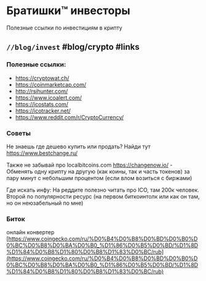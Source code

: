 # Братишки™ инвесторы
Полезные ссылки по инвестициям в крипту

`//blog/invest` #blog/crypto #links
----
### Полезные ссылки:
- https://cryptowat.ch/
- https://coinmarketcap.com/
- http://rsihunter.com/
- https://www.icoalert.com/
- https://icostats.com/
- https://icotracker.net/
- https://www.reddit.com/r/CryptoCurrency/

### Советы
Не знаешь где дешево купить или продать? Найди тут https://www.bestchange.ru/

Также не забывай про localbitcoins.com
https://changenow.io/ - Обменять одну крипту на другую (как коины, так и часть токенов) за пару минут с небольшим процентом (если влом возиться с биржами)

Где искать инфу:
На реддите полезно читать про ICO, там 200к человек. Второй по популярности ресурс (на первом биткоинтолк или как он там, но он неюзабельный по мне)


### Биток

онлайн конвертер
 [https://www.coingecko.com/ru/%D0%B4%D0%B8%D0%BD%D0%B0%D0%BC%D0%B8%D0%BA%D0%B0_%D1%86%D0%B5%D0%BD/%D1%8D%D1%84%D0%B8%D1%80%D0%B8%D1%83%D0%BC/rub](https://www.coingecko.com/ru/%D0%B4%D0%B8%D0%BD%D0%B0%D0%BC%D0%B8%D0%BA%D0%B0_%D1%86%D0%B5%D0%BD/%D1%8D%D1%84%D0%B8%D1%80%D0%B8%D1%83%D0%BC/rub) 



